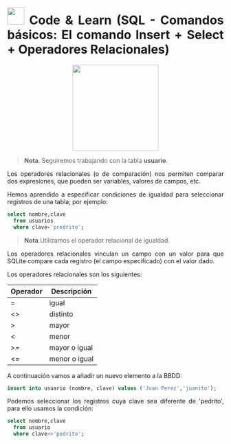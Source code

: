 <div align="justify">

# <img src=../../../../images/coding-book.png width="40"> Code & Learn (SQL - Comandos básicos: El comando Insert + Select + Operadores Relacionales)

<div align="center">
<img src="https://luciamonterorodriguez.com/wp-content/uploads/2021/03/computer-1331579_640.png" width="200px"/>
</div>

> __Nota__. Seguiremos trabajando con la tabla __usuario__.

Los operadores relacionales (o de comparación) nos permiten comparar dos expresiones, que pueden ser variables, valores de campos, etc.

Hemos aprendido a especificar condiciones de igualdad para seleccionar registros de una tabla; por ejemplo:

```sql
select nombre,clave
  from usuarios
  where clave='predrito';
```

> __Nota__.Utilizamos el operador relacional de igualdad.

Los operadores relacionales vinculan un campo con un valor para que SQLite compare cada registro (el campo especificado) con el valor dado.

Los operadores relacionales son los siguientes:

| __Operador__ | __Descripción__ |
| ------| -----|
| =	| igual |
| <> | distinto | 
| >	| mayor | 
| <	| menor |
| >= | mayor o igual |
| <= | menor o igual |

A continuación vamos a añadir un nuevo elemento a la BBDD:

```sql
insert into usuario (nombre, clave) values ('Juan Perez','juanito');
```

Podemos seleccionar los registros cuya clave sea diferente de 'pedrito', para ello usamos la condición:

```sql
select nombre,clave
  from usuario
  where clave<>'pedrito';
```

</div>